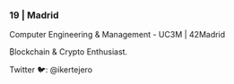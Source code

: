 ### 19 | Madrid
Computer Engineering & Management - UC3M | 42Madrid

₿lockchain & Crypto Enthusiast.

Twitter 🐦: @ikertejero

<!--
**ikertejero/ikertejero** is a ✨ _special_ ✨ repository because its `README.md` (this file) appears on your GitHub profile.


